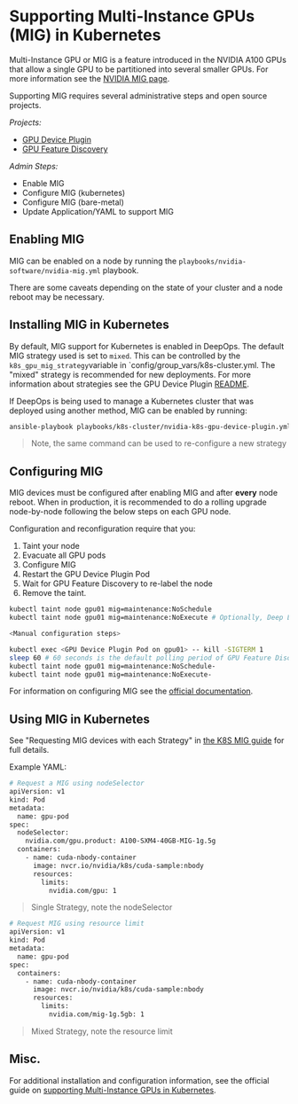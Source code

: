 # Supporting Multi-Instance GPUs (MIG) in Kubernetes

Multi-Instance GPU or MIG is a feature introduced in the NVIDIA A100 GPUs that allow a single GPU to be partitioned into several smaller GPUs. For more information see the [NVIDIA MIG page](https://www.nvidia.com/en-us/technologies/multi-instance-gpu/).

Supporting MIG requires several administrative steps and open source projects.

*Projects:*
* [GPU Device Plugin](https://github.com/NVIDIA/k8s-device-plugin)
* [GPU Feature Discovery](https://github.com/NVIDIA/gpu-feature-discovery)

*Admin Steps:*
* Enable MIG
* Configure MIG (kubernetes)
* Configure MIG (bare-metal)
* Update Application/YAML to support MIG


## Enabling MIG

MIG can be enabled on a node by running the `playbooks/nvidia-software/nvidia-mig.yml` playbook.

There are some caveats depending on the state of your cluster and a node reboot may be necessary.


## Installing MIG in Kubernetes

By default, MIG support for Kubernetes is enabled in DeepOps. The default MIG strategy used is set to `mixed`. This can be controlled by the `k8s_gpu_mig_strategy`variable in `config/group_vars/k8s-cluster.yml. The "mixed" strategy is recommended for new deployments. For more information about strategies see the GPU Device Plugin [README](https://github.com/NVIDIA/k8s-device-plugin#deployment-via-helm).

If DeepOps is being used to manage a Kubernetes cluster that was deployed using another method, MIG can be enabled by running:

```sh
ansible-playbook playbooks/k8s-cluster/nvidia-k8s-gpu-device-plugin.yml playbooks/k8s-cluster/nvidia-k8s-gpu-feature-discovery.yml
```
> Note, the same command can be used to re-configure a new strategy

## Configuring MIG

MIG devices must be configured after enabling MIG and after **every** node reboot. When in production, it is recommended to do a rolling upgrade node-by-node following the below steps on each GPU node.

Configuration and reconfiguration require that you:

1. Taint your node
2. Evacuate all GPU pods
3. Configure MIG
4. Restart the GPU Device Plugin Pod
5. Wait for GPU Feature Discovery to re-label the node
6. Remove the taint.

```sh
kubectl taint node gpu01 mig=maintenance:NoSchedule
kubectl taint node gpu01 mig=maintenance:NoExecute # Optionally, Deep Learning jobs and Notebooks could be allowed to "time out"

<Manual configuration steps>

kubectl exec <GPU Device Plugin Pod on gpu01> -- kill -SIGTERM 1
sleep 60 # 60 seconds is the default polling period of GPU Feature Discovery
kubectl taint node gpu01 mig=maintenance:NoSchedule-
kubectl taint node gpu01 mig=maintenance:NoExecute-
```

For information on configuring MIG see the [official documentation](https://docs.nvidia.com/datacenter/tesla/mig-user-guide/).


## Using MIG in Kubernetes

See "Requesting MIG devices with each Strategy" in [the K8S MIG guide](https://docs.google.com/document/u/1/d/1mdgMQ8g7WmaI_XVVRrCvHPFPOMCm5LQD5JefgAh6N8g) for full details.

Example YAML:

```sh
# Request a MIG using nodeSelector
apiVersion: v1
kind: Pod
metadata:
  name: gpu-pod
spec:
  nodeSelector:
    nvidia.com/gpu.product: A100-SXM4-40GB-MIG-1g.5g
  containers:
    - name: cuda-nbody-container
      image: nvcr.io/nvidia/k8s/cuda-sample:nbody
      resources:
        limits:
          nvidia.com/gpu: 1
```
> Single Strategy, note the nodeSelector

```sh
# Request MIG using resource limit
apiVersion: v1
kind: Pod
metadata:
  name: gpu-pod
spec:
  containers:
    - name: cuda-nbody-container
      image: nvcr.io/nvidia/k8s/cuda-sample:nbody
      resources:
        limits:
          nvidia.com/mig-1g.5gb: 1
```
> Mixed Strategy, note the resource limit


## Misc.

For additional installation and configuration information, see the official guide on [supporting Multi-Instance GPUs in Kubernetes](https://docs.google.com/document/u/1/d/1mdgMQ8g7WmaI_XVVRrCvHPFPOMCm5LQD5JefgAh6N8g).
